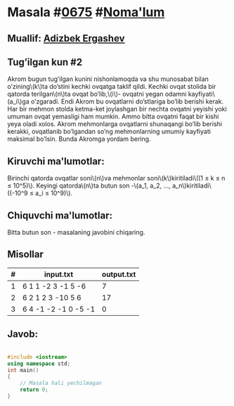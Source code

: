 
<h1>Masala #<a href="https://robocontest.uz/tasks/0675">0675</a> #<a href="https://robocontest.uz/tasks?category=1">Noma'lum</a></h1>
<h2> Muallif: <a href="https://robocontest.uz/profile/adizbek">Adizbek Ergashev</a></h2>
<h2>Tug’ilgan kun #2</h2>
<p>Akrom bugun tug’ilgan kunini nishonlamoqda va shu munosabat bilan o’zining\(k\)ta do’stini kechki ovqatga taklif qildi. Kechki ovqat stolida bir qatorda terilgan\(n\)ta ovqat bo’lib,\(i\)- ovqatni yegan odamni kayfiyati\(a_i\)ga o’zgaradi. Endi Akrom bu ovqatlarni do’stlariga bo’lib berishi kerak.
Har bir mehmon stolda ketma-ket joylashgan bir nechta ovqatni yeyishi yoki umuman ovqat yemasligi ham mumkin. Ammo bitta ovqatni faqat bir kishi yeya oladi xolos. Akrom mehmonlarga ovqatlarni shunaqangi bo’lib berishi kerakki, ovqatlanib bo’lgandan so’ng mehmonlarning umumiy kayfiyati maksimal bo’lsin. Bunda Akromga yordam bering.</p>
<h2>Kiruvchi ma'lumotlar:</h2>
<p>Birinchi qatorda ovqatlar soni\(n\)va mehmonlar soni\(k\)kiritiladi\((1 ≤ k ≤ n ≤ 10^5)\). Keyingi qatorda\(n\)ta butun son -\(a_1, a_2, ..., a_n\)kiritiladi\((-10^9 ≤ a_i ≤ 10^9)\).</p>
<h2>Chiquvchi ma'lumotlar:</h2>
<p>Bitta butun son - masalaning javobini chiqaring.</p>
<h2>Misollar</h2>
<table>
    <thead>
        <tr>
            <th>#</th>
            <th>input.txt</th>
            <th>output.txt</th>
        </tr>
    </thead>
    <tbody>
            <tr>
                <td>1</td>
                <td>6 1
1 -2 3 -1 5 -6</td>
                <td>7</td>
            </tr>
            <tr>
                <td>2</td>
                <td>6 2
1 2 3 -10 5 6</td>
                <td>17</td>
            </tr>
            <tr>
                <td>3</td>
                <td>6 4
-1 -2 -1 0 -5 -1</td>
                <td>0</td>
            </tr>
    </tbody>
    </table>
    
<h2>Javob:</h2>

######
```cpp
#include <iostream>
using namespace std;
int main()
{
    // Masala hali yechilmagan
    return 0;
}
```
